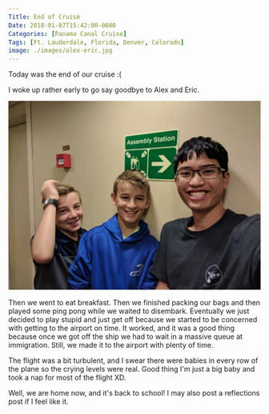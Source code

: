 ```yaml
---
Title: End of Cruise
Date: 2018-01-07T15:42:00-0600
Categories: [Panama Canal Cruise]
Tags: [Ft. Lauderdale, Florida, Denver, Colorado]
image: ./images/alex-eric.jpg
---
```


Today was the end of our cruise :(

I woke up rather early to go say goodbye to Alex and Eric.

[![Alex, Eric, and me](./images/alex-eric.jpg)](./images/alex-eric.jpg)

Then we went to eat breakfast. Then we finished packing our bags and then played
some ping pong while we waited to disembark. Eventually we just decided to play
stupid and just get off because we started to be concerned with getting to the
airport on time.  It worked, and it was a good thing because once we got off the
ship we had to wait in a massive queue at immigration. Still, we made it to the
airport with plenty of time.

The flight was a bit turbulent, and I swear there were babies in every row of
the plane so the crying levels were real. Good thing I'm just a big baby and
took a nap for most of the flight XD.

Well, we are home now, and it's back to school! I may also post a reflections
post if I feel like it.

